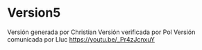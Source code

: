 # Version5
Versión generada por Christian Versión verificada por Pol Versión comunicada por Lluc https://youtu.be/_Pr4zJcnxuY
